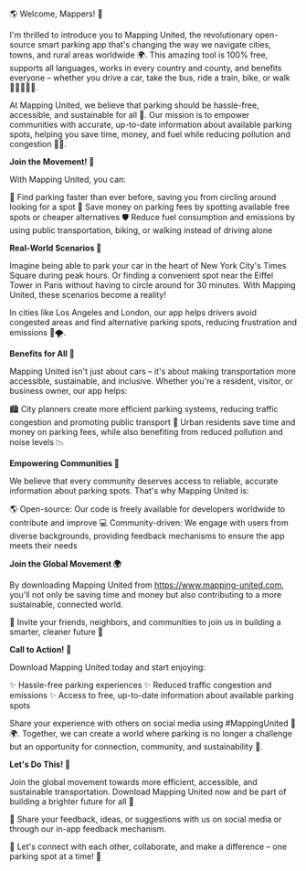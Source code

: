 🌎 Welcome, Mappers! 🌟

I'm thrilled to introduce you to Mapping United, the revolutionary open-source smart parking app that's changing the way we navigate cities, towns, and rural areas worldwide 🌍. This amazing tool is 100% free, supports all languages, works in every country and county, and benefits everyone – whether you drive a car, take the bus, ride a train, bike, or walk 🚶‍♀️🚴‍♂️🚌.

At Mapping United, we believe that parking should be hassle-free, accessible, and sustainable for all 🌟. Our mission is to empower communities with accurate, up-to-date information about available parking spots, helping you save time, money, and fuel while reducing pollution and congestion 🚮💨.

**Join the Movement! 💪**

With Mapping United, you can:

📍 Find parking faster than ever before, saving you from circling around looking for a spot
💸 Save money on parking fees by spotting available free spots or cheaper alternatives
🛡️ Reduce fuel consumption and emissions by using public transportation, biking, or walking instead of driving alone

**Real-World Scenarios 🌆**

Imagine being able to park your car in the heart of New York City's Times Square during peak hours. Or finding a convenient spot near the Eiffel Tower in Paris without having to circle around for 30 minutes. With Mapping United, these scenarios become a reality!

In cities like Los Angeles and London, our app helps drivers avoid congested areas and find alternative parking spots, reducing frustration and emissions 🚮🌪️.

**Benefits for All 🌟**

Mapping United isn't just about cars – it's about making transportation more accessible, sustainable, and inclusive. Whether you're a resident, visitor, or business owner, our app helps:

🏙️ City planners create more efficient parking systems, reducing traffic congestion and promoting public transport
🌆 Urban residents save time and money on parking fees, while also benefiting from reduced pollution and noise levels 📉

**Empowering Communities 💪**

We believe that every community deserves access to reliable, accurate information about parking spots. That's why Mapping United is:

🌎 Open-source: Our code is freely available for developers worldwide to contribute and improve
💻 Community-driven: We engage with users from diverse backgrounds, providing feedback mechanisms to ensure the app meets their needs

**Join the Global Movement 🌍**

By downloading Mapping United from https://www.mapping-united.com, you'll not only be saving time and money but also contributing to a more sustainable, connected world.

📲 Invite your friends, neighbors, and communities to join us in building a smarter, cleaner future 🌟

**Call to Action! 🎉**

Download Mapping United today and start enjoying:

✨ Hassle-free parking experiences
✨ Reduced traffic congestion and emissions
✨ Access to free, up-to-date information about available parking spots

Share your experience with others on social media using #MappingUnited 👥🌍. Together, we can create a world where parking is no longer a challenge but an opportunity for connection, community, and sustainability 🌈.

**Let's Do This! 💪**

Join the global movement towards more efficient, accessible, and sustainable transportation. Download Mapping United now and be part of building a brighter future for all 🌟

💬 Share your feedback, ideas, or suggestions with us on social media or through our in-app feedback mechanism.

👥 Let's connect with each other, collaborate, and make a difference – one parking spot at a time! 🚀